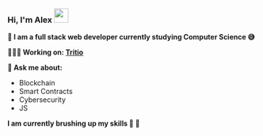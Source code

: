 ### Hi, I'm Alex <img src="https://github.com/TheDudeThatCode/TheDudeThatCode/blob/master/Assets/Hi.gif" width="29px">

**:eyes: I am a full stack web developer currently studying Computer Science 😅**

**👨🏻‍💻 Working on: [Tritio](https://github.com/TritioDev)**

**💬 Ask me about:**
-  Blockchain
-  Smart Contracts
-  Cybersecurity
-  JS

**I am currently brushing up my skills :punch: :muscle:**



